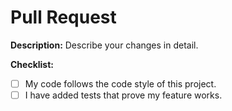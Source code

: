 # Pull Request

**Description:**
Describe your changes in detail.

**Checklist:**
- [ ] My code follows the code style of this project.
- [ ] I have added tests that prove my feature works.
